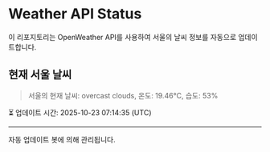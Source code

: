 
# Weather API Status

이 리포지토리는 OpenWeather API를 사용하여 서울의 날씨 정보를 자동으로 업데이트합니다.

## 현재 서울 날씨
> 서울의 현재 날씨: overcast clouds, 온도: 19.46°C, 습도: 53%

⏳ 업데이트 시간: 2025-10-23 07:14:35 (UTC)

---
자동 업데이트 봇에 의해 관리됩니다.

